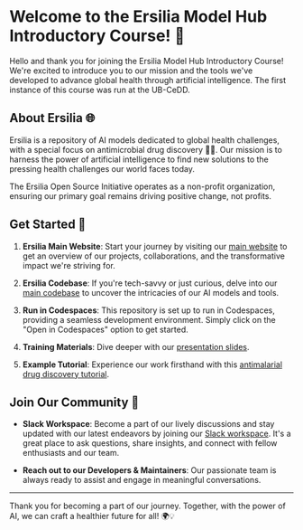 # Welcome to the Ersilia Model Hub Introductory Course! 🎉

Hello and thank you for joining the Ersilia Model Hub Introductory Course! We're excited to introduce you to our mission and the tools we've developed to advance global health through artificial intelligence. The first instance of this course was run at the UB-CeDD.

## About Ersilia 🌐

Ersilia is a repository of AI models dedicated to global health challenges, with a special focus on antimicrobial drug discovery 🦠💊. Our mission is to harness the power of artificial intelligence to find new solutions to the pressing health challenges our world faces today.

The Ersilia Open Source Initiative operates as a non-profit organization, ensuring our primary goal remains driving positive change, not profits.

## Get Started 🚀

1. **Ersilia Main Website**: Start your journey by visiting our [main website](http://www.ersilia.io/) to get an overview of our projects, collaborations, and the transformative impact we're striving for.

2. **Ersilia Codebase**: If you're tech-savvy or just curious, delve into our [main codebase](http://github.com/ersilia-os) to uncover the intricacies of our AI models and tools.

3. **Run in Codespaces**: This repository is set up to run in Codespaces, providing a seamless development environment. Simply click on the "Open in Codespaces" option to get started.

4. **Training Materials**: Dive deeper with our [presentation slides](http://link-to-slides.com).

5. **Example Tutorial**: Experience our work firsthand with this [antimalarial drug discovery tutorial](http://link-to-tutorial.com).

## Join Our Community 🤝

- **Slack Workspace**: Become a part of our lively discussions and stay updated with our latest endeavors by joining our [Slack workspace](http://link-to-slack.com). It's a great place to ask questions, share insights, and connect with fellow enthusiasts and our team.

- **Reach out to our Developers & Maintainers**: Our passionate team is always ready to assist and engage in meaningful conversations.

---

Thank you for becoming a part of our journey. Together, with the power of AI, we can craft a healthier future for all! 🌍💡


